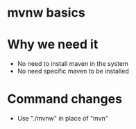 # mvnw basics

# Why we need it
- No need to install maven in the system 
- No need specific maven to be installed

# Command changes
- Use "./mvnw" in place of "mvn"
